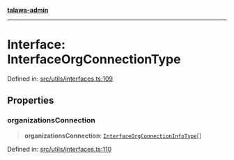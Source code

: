 [**talawa-admin**](../../../README.md)

***

# Interface: InterfaceOrgConnectionType

Defined in: [src/utils/interfaces.ts:109](https://github.com/MayankJha014/talawa-admin/blob/0dd35cc200a4ed7562fa81ab87ec9b2a6facd18b/src/utils/interfaces.ts#L109)

## Properties

### organizationsConnection

> **organizationsConnection**: [`InterfaceOrgConnectionInfoType`](InterfaceOrgConnectionInfoType.md)[]

Defined in: [src/utils/interfaces.ts:110](https://github.com/MayankJha014/talawa-admin/blob/0dd35cc200a4ed7562fa81ab87ec9b2a6facd18b/src/utils/interfaces.ts#L110)
